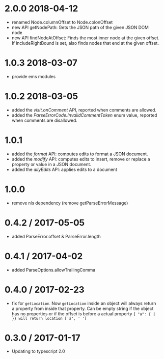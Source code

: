 2.0.0 2018-04-12
==================
 - renamed Node.columnOffset to Node.colonOffset
 - new API getNodePath: Gets the JSON path of the given JSON DOM node
 - new API findNodeAtOffset: Finds the most inner node at the given offset. If includeRightBound is set, also finds nodes that end at the given offset.

1.0.3 2018-03-07
==================
 - provide ems modules

1.0.2 2018-03-05
==================
 - added the *visit.onComment* API, reported when comments are allowed.
 - added the *ParseErrorCode.InvalidCommentToken* enum value, reported when comments are disallowed.

1.0.1
==================
 - added the *format* API: computes edits to format a JSON document.
 - added the *modify* API: computes edits to insert, remove or replace a property or value in a JSON document.
 - added the *allyEdits* API: applies edits to a document

1.0.0
==================
 * remove nls dependency (remove getParseErrorMessage)

0.4.2 / 2017-05-05
==================
 * added ParseError.offset & ParseError.length

0.4.1 / 2017-04-02
==================
 * added ParseOptions.allowTrailingComma

0.4.0 / 2017-02-23
==================
  * fix for `getLocation`. Now `getLocation` inside an object will always return a property from inside that property. Can be empty string if the object has no properties or if the offset is before a actual property  `{ "a": { | }} will return location ['a', ' ']`

0.3.0 / 2017-01-17
==================
  * Updating to typescript 2.0